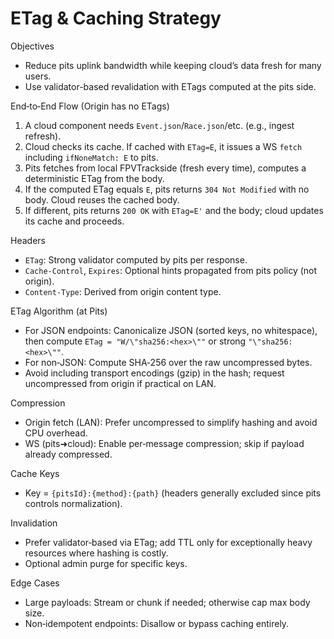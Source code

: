 # ETag & Caching Strategy

Objectives

- Reduce pits uplink bandwidth while keeping cloud’s data fresh for many users.
- Use validator-based revalidation with ETags computed at the pits side.

End‑to‑End Flow (Origin has no ETags)

1) A cloud component needs `Event.json`/`Race.json`/etc. (e.g., ingest refresh).
2) Cloud checks its cache. If cached with `ETag=E`, it issues a WS `fetch` including `ifNoneMatch: E` to pits.
3) Pits fetches from local FPVTrackside (fresh every time), computes a deterministic ETag from the body.
4) If the computed ETag equals `E`, pits returns `304 Not Modified` with no body. Cloud reuses the cached body.
5) If different, pits returns `200 OK` with `ETag=E'` and the body; cloud updates its cache and proceeds.

Headers

- `ETag`: Strong validator computed by pits per response.
- `Cache-Control`, `Expires`: Optional hints propagated from pits policy (not origin).
- `Content-Type`: Derived from origin content type.

ETag Algorithm (at Pits)

- For JSON endpoints: Canonicalize JSON (sorted keys, no whitespace), then compute `ETag = "W/\"sha256:<hex>\""` or strong `"\"sha256:<hex>\""`.
- For non‑JSON: Compute SHA‑256 over the raw uncompressed bytes.
- Avoid including transport encodings (gzip) in the hash; request uncompressed from origin if practical on LAN.

Compression

- Origin fetch (LAN): Prefer uncompressed to simplify hashing and avoid CPU overhead.
- WS (pits➜cloud): Enable per‑message compression; skip if payload already compressed.

Cache Keys

- Key = `{pitsId}:{method}:{path}` (headers generally excluded since pits controls normalization).

Invalidation

- Prefer validator‑based via ETag; add TTL only for exceptionally heavy resources where hashing is costly.
- Optional admin purge for specific keys.

Edge Cases

- Large payloads: Stream or chunk if needed; otherwise cap max body size.
- Non‑idempotent endpoints: Disallow or bypass caching entirely.
